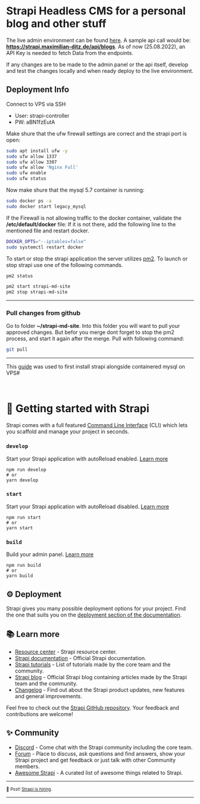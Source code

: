 # Strapi Headless CMS for a personal blog and other stuff 


The live admin environment can be found [here](https://strapi.maximilian-ditz.de/admin). 
A sample api call would be: **https://strapi.maximilian-ditz.de/api/blogs**.
As of now (25.08.2022), an API Key is needed to fetch Data from the endpoints.

If any changes are to be made to the admin panel or the api itself, develop and test the changes locally and when ready deploy to the live environment.

## Deployment Info

Connect to VPS via SSH
- User: strapi-controller
- PW: aBN1fzEutA


Make shure that the ufw firewall settings are correct and the strapi port is open:

```sh
sudo apt install ufw -y
sudo ufw allow 1337
sudo ufw allow 3307
sudo ufw allow 'Nginx Full'
sudo ufw enable 
sudo ufw status
```

Now make shure that the mysql 5.7 container is running:

```sh
sudo docker ps -a
sudo docker start legacy_mysql
```

If the Firewall is not allowing traffic to the docker container, validate the **/etc/default/docker** file:
If it is not there, add the following line to the mentioned file and restart docker.

```sh
DOCKER_OPTS="--iptables=false"
sudo systemctl restart docker
```

To start or stop the strapi application the server utilizes [pm2](https://pm2.keymetrics.io/docs/usage/process-management/). To launch or stop strapi use one of the following commands.

```sh
pm2 status

pm2 start strapi-md-site
pm2 stop strapi-md-site
```


---

### Pull changes from github

Go to folder **~/strapi-md-site**.
Into this folder you will want to pull your approved changes. But befor you merge dont forget to stop the pm2 process, and start it again after the merge. Pull with following command: 

```sh
git pull
```

---

This [guide](https://www.ravsam.in/blog/deploy-strapi-on-vps-with-ubuntu-mysql/) was used to first install strapi alongside containered mysql on VPS#

<br>

# 🚀 Getting started with Strapi

Strapi comes with a full featured [Command Line Interface](https://docs.strapi.io/developer-docs/latest/developer-resources/cli/CLI.html) (CLI) which lets you scaffold and manage your project in seconds.

### `develop`

Start your Strapi application with autoReload enabled. [Learn more](https://docs.strapi.io/developer-docs/latest/developer-resources/cli/CLI.html#strapi-develop)

```
npm run develop
# or
yarn develop
```

### `start`

Start your Strapi application with autoReload disabled. [Learn more](https://docs.strapi.io/developer-docs/latest/developer-resources/cli/CLI.html#strapi-start)

```
npm run start
# or
yarn start
```

### `build`

Build your admin panel. [Learn more](https://docs.strapi.io/developer-docs/latest/developer-resources/cli/CLI.html#strapi-build)

```
npm run build
# or
yarn build
```

## ⚙️ Deployment

Strapi gives you many possible deployment options for your project. Find the one that suits you on the [deployment section of the documentation](https://docs.strapi.io/developer-docs/latest/setup-deployment-guides/deployment.html).

## 📚 Learn more

- [Resource center](https://strapi.io/resource-center) - Strapi resource center.
- [Strapi documentation](https://docs.strapi.io) - Official Strapi documentation.
- [Strapi tutorials](https://strapi.io/tutorials) - List of tutorials made by the core team and the community.
- [Strapi blog](https://docs.strapi.io) - Official Strapi blog containing articles made by the Strapi team and the community.
- [Changelog](https://strapi.io/changelog) - Find out about the Strapi product updates, new features and general improvements.

Feel free to check out the [Strapi GitHub repository](https://github.com/strapi/strapi). Your feedback and contributions are welcome!

## ✨ Community

- [Discord](https://discord.strapi.io) - Come chat with the Strapi community including the core team.
- [Forum](https://forum.strapi.io/) - Place to discuss, ask questions and find answers, show your Strapi project and get feedback or just talk with other Community members.
- [Awesome Strapi](https://github.com/strapi/awesome-strapi) - A curated list of awesome things related to Strapi.

---

<sub>🤫 Psst! [Strapi is hiring](https://strapi.io/careers).</sub>

---

